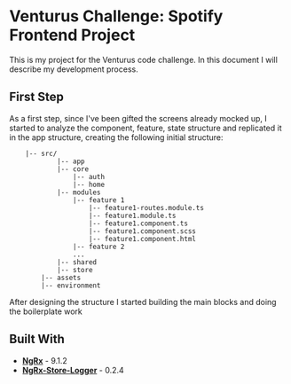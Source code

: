 # Venturus Challenge: Spotify Frontend Project

This is my project for the Venturus code challenge. In this document I will describe my development process.

## First Step

As a first step, since I've been gifted the screens already mocked up, I started to analyze the component, feature, state structure and replicated it in the app structure, creating the
following initial structure: 
```
    |-- src/
            |-- app
            |-- core
                |-- auth
                |-- home
            |-- modules
                |-- feature 1
                    |-- feature1-routes.module.ts
                    |-- feature1.module.ts
                    |-- feature1.component.ts
                    |-- feature1.component.scss
                    |-- feature1.component.html
                |-- feature 2
                ...
            |-- shared
            |-- store
        |-- assets
        |-- environment
```

After designing the structure I started building the main blocks and doing the boilerplate work

## Built With
* **[NgRx](https://ngrx.io/)** - 9.1.2
* **[NgRx-Store-Logger](https://www.npmjs.com/package/ngrx-store-logger)** - 0.2.4
